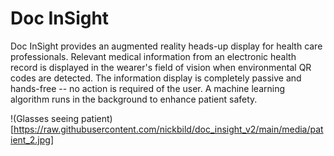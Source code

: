 # Doc InSight

Doc InSight provides an augmented reality heads-up display for health care professionals. Relevant medical information from an electronic health record is displayed in the wearer's field of vision when environmental QR codes are detected. The information display is completely passive and hands-free -- no action is required of the user.  A machine learning algorithm runs in the background to enhance patient safety.

!(Glasses seeing patient)[https://raw.githubusercontent.com/nickbild/doc_insight_v2/main/media/patient_2.jpg]

